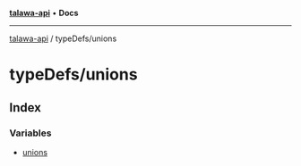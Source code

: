 [**talawa-api**](../../README.md) • **Docs**

***

[talawa-api](../../modules.md) / typeDefs/unions

# typeDefs/unions

## Index

### Variables

- [unions](variables/unions.md)
